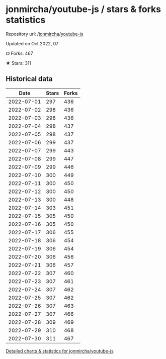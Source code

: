 # jonmircha/youtube-js / stars & forks statistics

Repository url: [/jonmircha/youtube-js](https://github.com/jonmircha/youtube-js)

Updated on Oct 2022, 07

☋ Forks: 467

★ Stars: 311

## Historical data
| Date | Stars | Forks |
|------|-------|-------|
| 2022-07-01 | 297 | 436 | 
| 2022-07-02 | 298 | 436 | 
| 2022-07-03 | 298 | 436 | 
| 2022-07-04 | 298 | 437 | 
| 2022-07-05 | 298 | 437 | 
| 2022-07-06 | 299 | 437 | 
| 2022-07-07 | 299 | 443 | 
| 2022-07-08 | 299 | 447 | 
| 2022-07-09 | 299 | 446 | 
| 2022-07-10 | 300 | 449 | 
| 2022-07-11 | 300 | 450 | 
| 2022-07-12 | 300 | 450 | 
| 2022-07-13 | 300 | 448 | 
| 2022-07-14 | 303 | 451 | 
| 2022-07-15 | 305 | 450 | 
| 2022-07-16 | 305 | 450 | 
| 2022-07-17 | 306 | 455 | 
| 2022-07-18 | 306 | 454 | 
| 2022-07-19 | 306 | 454 | 
| 2022-07-20 | 306 | 456 | 
| 2022-07-21 | 306 | 457 | 
| 2022-07-22 | 307 | 460 | 
| 2022-07-23 | 307 | 461 | 
| 2022-07-24 | 307 | 462 | 
| 2022-07-25 | 307 | 462 | 
| 2022-07-26 | 307 | 463 | 
| 2022-07-27 | 307 | 466 | 
| 2022-07-28 | 309 | 469 | 
| 2022-07-29 | 310 | 468 | 
| 2022-07-30 | 311 | 467 | 


[Detailed charts & statistics for jonmircha/youtube-js](https://reviewgithub.com/rep/jonmircha/youtube-js)
